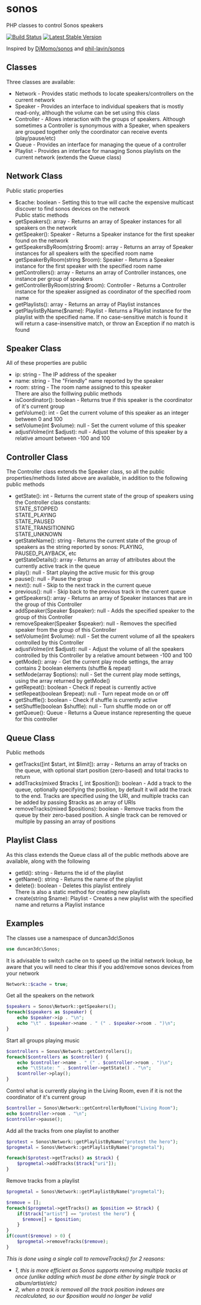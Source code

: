 sonos
=====

PHP classes to control Sonos speakers

[![Build Status](https://travis-ci.org/duncan3dc/sonos.svg?branch=master)](https://travis-ci.org/duncan3dc/sonos)
[![Latest Stable Version](https://poser.pugx.org/duncan3dc/sonos/version.svg)](https://packagist.org/packages/duncan3dc/sonos)

Inspired by [DjMomo/sonos](https://github.com/DjMomo/sonos) and [phil-lavin/sonos](https://github.com/phil-lavin/sonos)


Classes
-------
Three classes are available:  
* Network - Provides static methods to locate speakers/controllers on the current network  
* Speaker - Provides an interface to individual speakers that is mostly read-only, although the volume can be set using this class  
* Controller - Allows interaction with the groups of speakers. Although sometimes a Controller is synonymous with a Speaker, when speakers are grouped together only the coordinator can receive events (play/pause/etc)  
* Queue - Provides an interface for managing the queue of a controller  
* Playlist - Provides an interface for managing Sonos playlists on the current network (extends the Queue class)  


Network Class
-------------
Public static properties  
* $cache: boolean - Setting this to true will cache the expensive multicast discover to find sonos devices on the network  
Public static methods  
* getSpeakers(): array - Returns an array of Speaker instances for all speakers on the network  
* getSpeaker(): Speaker - Returns a Speaker instance for the first speaker found on the network  
* getSpeakersByRoom(string $room): array - Returns an array of Speaker instances for all speakers with the specified room name  
* getSpeakerByRoom(string $room): Speaker - Returns a Speaker instance for the first speaker with the specified room name  
* getControllers(): array - Returns an array of Controller instances, one instance per group of speakers  
* getControllerByRoom(string $room): Controller - Returns a Controller instance for the speaker assigned as coordinator of the specified room name  
* getPlaylists(): array - Returns an array of Playlist instances  
* getPlaylistByName($name): Playlist - Returns a Playlist instance for the playlist with the specified name. If no case-sensitive match is found it will return a case-insensitive match, or throw an Exception if no match is found  


Speaker Class
-------------
All of these properties are public  
* ip: string - The IP address of the speaker  
* name: string - The "Friendly" name reported by the speaker  
* room: string - The room name assigned to this speaker  
There are also the folllwing public methods  
* isCoordinator(): boolean - Returns true if this speaker is the coordinator of it's current group  
* getVolume(): int - Get the current volume of this speaker as an integer between 0 and 100  
* setVolume(int $volume): null - Set the current volume of this speaker  
* adjustVolme(int $adjust): null - Adjust the volume of this speaker by a relative amount between -100 and 100  


Controller Class
----------------
The Controller class extends the Speaker class, so all the public properties/methods listed above are available, in addition to the following public methods  
* getState(): int - Returns the current state of the group of speakers using the Controller class constants:  
  STATE_STOPPED  
  STATE_PLAYING  
  STATE_PAUSED  
  STATE_TRANSITIONING  
  STATE_UNKNOWN  
* getStateName(): string - Returns the current state of the group of speakers as the string reported by sonos: PLAYING, PAUSED_PLAYBACK, etc  
* getStateDetails(): array - Returns an array of attributes about the currently active track in the queue  
* play(): null - Start playing the active music for this group  
* pause(): null - Pause the group  
* next(): null - Skip to the next track in the current queue  
* previous(): null - Skip back to the previous track in the current queue  
* getSpeakers(): array - Returns an array of Speaker instances that are in the group of this Controller  
* addSpeaker(Speaker $speaker): null - Adds the specified speaker to the group of this Controller  
* removeSpeaker(Speaker $speaker): null - Removes the specified speaker from the group of this Controller  
* setVolume(int $volume): null - Set the current volume of all the speakers controlled by this Controller  
* adjustVolme(int $adjust): null - Adjust the volume of all the speakers controlled by this Controller by a relative amount between -100 and 100  
* getMode(): array - Get the current play mode settings, the array contains 2 boolean elements (shuffle & repeat)  
* setMode(array $options): null - Set the current play mode settings, using the array returned by getMode()  
* getRepeat(): boolean - Check if repeat is currently active  
* setRepeat(boolean $repeat): null - Turn repeat mode on or off  
* getShuffle(): boolean - Check if shuffle is currently active  
* setShuffle(boolean $shuffle): null - Turn shuffle mode on or off  
* getQueue(): Queue - Returns a Queue instance representing the queue for this controller  


Queue Class
-----------
Public methods  
* getTracks([int $start, int $limit]): array - Returns an array of tracks on the queue, with optional start position (zero-based) and total tracks to return  
* addTracks(mixed $tracks [, int $position]): boolean - Add a track to the queue, optionally specifying the position, by default it will add the track to the end. Tracks are specified using the URI, and multiple tracks can be added by passing $tracks as an array of URIs  
* removeTracks(mixed $positions): boolean - Remove tracks from the queue by their zero-based position. A single track can be removed or multiple by passing an array of positions  


Playlist Class
-------------
As this class extends the Queue class all of the public methods above are available, along with the following  
* getId(): string - Returns the id of the playlist  
* getName(): string - Returns the name of the playlist  
* delete(): boolean - Deletes this playlist entirely  
There is also a static method for creating new playlists  
* create(string $name): Playlist - Creates a new playlist with the specified name and returns a Playlist instance  


Examples
--------

The classes use a namespace of duncan3dc\Sonos
```php
use duncan3dc\Sonos;
```

It is advisable to switch cache on to speed up the initial network lookup, be aware that you will need to clear this if you add/remove sonos devices from your network
```php
Network::$cache = true;
```

Get all the speakers on the network
```php
$speakers = Sonos\Network::getSpeakers();
foreach($speakers as $speaker) {
    echo $speaker->ip . "\n";
    echo "\t" . $speaker->name . " (" . $speaker->room . ")\n";
}
```

Start all groups playing music
```php
$controllers = Sonos\Network::getControllers();
foreach($controllers as $controller) {
    echo $controller->name . " (" . $controller->room . ")\n";
    echo "\tState: " . $controller->getState() . "\n";
    $controller->play();
}
```

Control what is currently playing in the Living Room, even if it is not the coordinator of it's current group
```php
$controller = Sonos\Network::getControllerByRoom("Living Room");
echo $controller->room . "\n";
$controller->pause();
```

Add all the tracks from one playlist to another
```php
$protest = Sonos\Network::getPlaylistByName("protest the hero");
$progmetal = Sonos\Network::getPlaylistByName("progmetal");

foreach($protest->getTracks() as $track) {
    $progmetal->addTracks($track["uri"]);
}
```

Remove tracks from a playlist  
```php
$progmetal = Sonos\Network::getPlaylistByName("progmetal");

$remove = [];
foreach($progmetal->getTracks() as $position => $track) {
    if($track["artist"] == "protest the hero") {
      $remove[] = $position;
    }
}
if(count($remove) > 0) {
    $progmetal->removeTracks($remove);
}
```
_This is done using a single call to removeTracks() for 2 reasons:_
* _1, this is more efficient as Sonos supports removing multiple tracks at once (unlike adding which must be done either by single track or album/artist/etc)_
* _2, when a track is removed all the track position indexes are recalculated, so our $position would no longer be valid_
